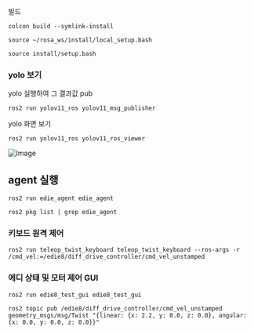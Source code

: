 

빌드 

```
colcon build --symlink-install
```

```
source ~/rosa_ws/install/local_setup.bash

source install/setup.bash
```

### yolo 보기

yolo 실행하여 그 결과값 pub
```
ros2 run yolov11_ros yolov11_msg_publisher
```


yolo 화면 보기 
```
ros2 run yolov11_ros yolov11_ros_viewer
```

![Image](https://github.com/user-attachments/assets/328525fa-f668-4f3c-8e32-80b5add29f30)


## agent 실행

```
ros2 run edie_agent edie_agent
```

```
ros2 pkg list | grep edie_agent
```


### 키보드 원격 제어 

```
ros2 run teleop_twist_keyboard teleop_twist_keyboard --ros-args -r /cmd_vel:=/edie8/diff_drive_controller/cmd_vel_unstamped
```

### 에디 상태 및 모터 제어 GUI 

```
ros2 run edie8_test_gui edie8_test_gui
```

```
ros2 topic pub /edie8/diff_drive_controller/cmd_vel_unstamped geometry_msgs/msg/Twist "{linear: {x: 2.2, y: 0.0, z: 0.0}, angular: {x: 0.0, y: 0.0, z: 0.0}}"
```